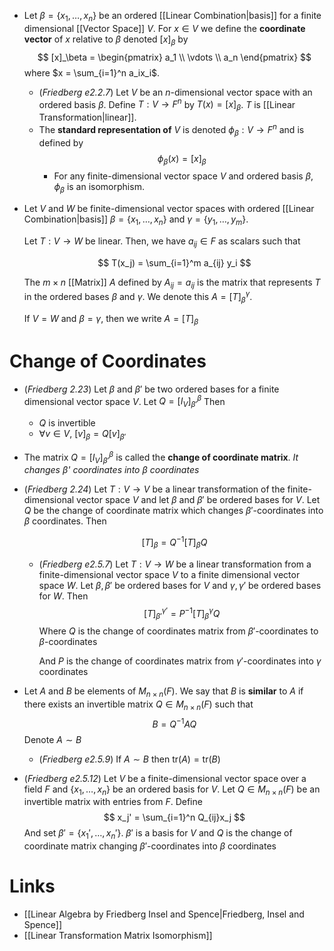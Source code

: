 * Let $\beta = \{x_1, \dots , x_n\}$ be an ordered [[Linear Combination|basis]] for a finite dimensional [[Vector Space]] $V$. For $x\in V$ we define the **coordinate vector** of $x$ relative to $\beta$ denoted $[x]_\beta$ by 
  $$
  [x]_\beta = 
  \begin{pmatrix}
  a_1 \\
  \vdots \\
  a_n
  \end{pmatrix}
  $$
  where $x = \sum_{i=1}^n a_ix_i$. 
	* (*Friedberg e2.2.7*) Let $V$ be an $n$-dimensional vector space with an ordered basis $\beta$. Define $T:V\to F^n$ by $T(x)=[x]_\beta$. $T$ is [[Linear Transformation|linear]].
	* The **standard representation of** $V$ is denoted $\phi_\beta: V\to F^n$ and is defined by 
	  $$
	  \phi_\beta(x) = [x]_\beta
	  $$
		* For any finite-dimensional vector space $V$ and ordered basis $\beta$, $\phi_\beta$ is an isomorphism.

* Let $V$ and $W$ be finite-dimensional vector spaces with ordered [[Linear Combination|basis]] $\beta=\{x_1,\dots,x_n\}$ and $\gamma =\{y_1,\dots, y_m\}$.
  
  Let $T:V\to W$ be linear. Then, we have $a_{ij}\in F$ as scalars such that
  
  $$
  T(x_j) = \sum_{i=1}^m a_{ij} y_i
  $$
  
  The $m\times n$ [[Matrix]] $A$ defined by $A_{ij}=a_{ij}$ is the matrix that represents $T$ in the ordered bases $\beta$ and $\gamma$. We denote this $A=[T]_\beta^\gamma$.
  
  If $V=W$ and $\beta=\gamma$, then we write $A=[T]_\beta$
# Change of Coordinates
* (*Friedberg 2.23*) Let $\beta$ and $\beta'$ be two ordered bases for a finite dimensional vector space $V$. Let $Q=[I_V]_{\beta'}^\beta$ Then
	* $Q$ is invertible
	* $\forall v\in V$, $[v]_\beta=Q[v]_{\beta'}$
* The matrix $Q=[I_V]_{\beta'}^\beta$ is called the **change of coordinate matrix**. *It changes $\beta$' coordinates into $\beta$ coordinates* 

* (*Friedberg 2.24*) Let $T:V\to V$ be a linear transformation of the finite-dimensional vector space $V$ and let $\beta$ and $\beta'$ be ordered bases for $V$. Let $Q$ be the change of coordinate matrix which changes $\beta'$-coordinates into $\beta$ coordinates. Then
  
  $$
  [T]_\beta=Q^{-1}[T]_\beta Q
  $$
	* (*Friedberg e2.5.7*) Let $T:V\to W$ be a linear transformation from a finite-dimensional vector space $V$ to a finite dimensional vector space $W$. Let $\beta,\beta'$ be ordered bases for $V$ and $\gamma,\gamma'$ be ordered bases for $W$. Then 
	  $$
	  [T]_{\beta'}^{\gamma'} = P^{-1}[T]_\beta^\gamma Q
	  $$
	  Where $Q$ is the  change of coordinates matrix from $\beta'$-coordinates to $\beta$-coordinates
	  
	  And $P$ is the change of coordinates matrix from $\gamma'$-coordinates into $\gamma$ coordinates

* Let $A$ and $B$ be elements of $M_{n\times n}(F)$. We say that $B$ is **similar** to $A$ if there exists an invertible matrix $Q\in M_{n\times n}(F)$ such that
  $$
  B=Q^{-1}AQ
  $$
  Denote $A\sim B$
	* (*Friedberg e2.5.9*) If $A\sim B$ then $\text{tr}(A)=\text{tr}(B)$


* (*Friedberg e2.5.12*) Let $V$ be a finite-dimensional vector space over a field $F$ and $\{x_1,\dots,x_n\}$ be an ordered basis for $V$. Let $Q\in M_{n\times n}(F)$ be an invertible matrix with entries from $F$. Define
  $$
  x_j' = \sum_{i=1}^n Q_{ij}x_j
  $$
  And set $\beta'=\{x_1',\dots,x_n'\}$. $\beta'$ is a basis for $V$ and $Q$ is the change of coordinate matrix changing $\beta'$-coordinates into $\beta$ coordinates
# Links
* [[Linear Algebra by Friedberg Insel and Spence|Friedberg, Insel and Spence]]
* [[Linear Transformation Matrix Isomorphism]]